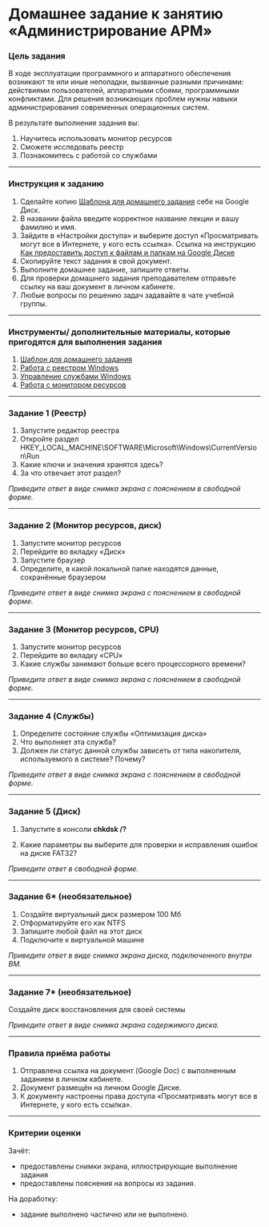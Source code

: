 # Домашнее задание к занятию «Администрирование АРМ»

### 

### Цель задания

В ходе эксплуатации программного и аппаратного обеспечения возникают те или иные неполадки, вызванные разными причинами: действиями пользователей, аппаратными сбоями, программными конфликтами. Для решения возникающих проблем нужны навыки администрирования современных операционных систем.

В результате выполнения задания вы:

1. Научитесь использовать монитор ресурсов
2. Сможете исследовать реестр
3. Познакомитесь с работой со службами

------

### 

### Инструкция к заданию

1. Сделайте копию [Шаблона для домашнего задания](https://docs.google.com/document/d/1WQaDUwftfnwc7A7rZu8RBdQUPMrhfVUZqmV0zFbzMvs/edit?usp=sharing) себе на Google Диск.
2. В названии файла введите корректное название лекции и вашу фамилию и имя.
3. Зайдите в «Настройки доступа» и выберите доступ «Просматривать могут все в Интернете, у кого есть ссылка». Ссылка на инструкцию [Как предоставить доступ к файлам и папкам на Google Диске](https://support.google.com/docs/answer/2494822?hl=ru&co=GENIE.Platform%3DDesktop)
4. Скопируйте текст задания в свой документ.
5. Выполните домашнее задание, запишите ответы.
6. Для проверки домашнего задания преподавателем отправьте ссылку на ваш документ в личном кабинете.
7. Любые вопросы по решению задач задавайте в чате учебной группы.

------

### 

### Инструменты/ дополнительные материалы, которые пригодятся для выполнения задания

1. [Шаблон для домашнего задания](https://docs.google.com/document/d/1WQaDUwftfnwc7A7rZu8RBdQUPMrhfVUZqmV0zFbzMvs/edit?usp=sharing)
2. [Работа с реестром Windows](https://ab57.ru/reestr.html)
3. [Управление службами Windows](https://hetmanrecovery.com/ru/recovery_news/how-do-i-manually-start-and-stop-various-services-in-windows-10.htm)
4. [Работа с монитором ресурсов](https://remontka.pro/windows-resource-monitor/)

------

### Задание 1 (Реестр)

1. Запустите редактор реестра
2. Откройте раздел HKEY_LOCAL_MACHINE\SOFTWARE\Microsoft\Windows\CurrentVersion\Run
3. Какие ключи и значения хранятся здесь?
4. За что отвечает этот раздел?

*Приведите ответ в виде снимка экрана с пояснением в свободной форме.*

------

### 

### Задание 2 (Монитор ресурсов, диск)

1. Запустите монитор ресурсов
2. Перейдите во вкладку «Диск»
3. Запустите браузер
4. Определите, в какой локальной папке находятся данные, сохранённые браузером

*Приведите ответ в виде снимка экрана с пояснением в свободной форме.*

------


### Задание 3 (Монитор ресурсов, CPU)

1. Запустите монитор ресурсов
2. Перейдите во вкладку «CPU»
3. Какие службы занимают больше всего процессорного времени?

*Приведите ответ в виде снимка экрана с пояснением в свободной форме.*

------



### Задание 4 (Службы)

1. Определите состояние службы «Оптимизация диска»
2. Что выполняет эта служба?
3. Должен ли статус данной службы зависеть от типа накопителя, используемого в системе? Почему?

*Приведите ответ в виде снимка экрана с пояснением в свободной форме.*

------



### Задание 5 (Диск)

1. Запустите в консоли **сhkdsk /?**

2. Какие параметры вы выберите для проверки и исправления ошибок на диске FAT32?

   

*Приведите ответ в свободной форме.*

------



### Задание 6* (необязательное)

1. Создайте виртуальный диск размером 100 Мб
2. Отформатируйте его как NTFS
3. Запишите любой файл на этот диск
4. Подключите к виртуальной машине

*Приведите ответ в виде снимка экрана диска, подключенного внутри ВМ.*

------



### Задание 7* (необязательное)

Создайте диск восстановления для своей системы

*Приведите ответ в виде снимка экрана содержимого диска.*

------
### Правила приёма работы

1. Отправлена ссылка на документ (Google Doc) с выполненным заданием в личном кабинете.
2. Документ размещён на личном Google Диске.
3. К документу настроены права доступа «Просматривать могут все в Интернете, у кого есть ссылка».

------
### Критерии оценки

Зачёт:

- предоставлены снимки экрана, иллюстрирующие выполнение задания
- предоставлены пояснения на вопросы из задания.

На доработку:

- задание выполнено частично или не выполнено.

